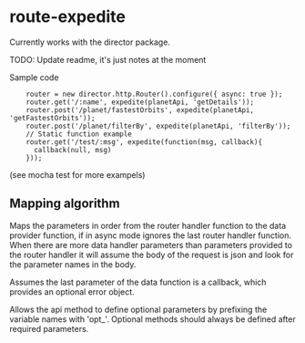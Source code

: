 # route-expedite

Currently works with the director package.

TODO: Update readme, it's just notes at the moment

Sample code

```
    router = new director.http.Router().configure({ async: true });
    router.get('/:name', expedite(planetApi, 'getDetails'));
    router.post('/planet/fastestOrbits', expedite(planetApi, 'getFastestOrbits'));
    router.post('/planet/filterBy', expedite(planetApi, 'filterBy'));
    // Static function example
    router.get('/test/:msg', expedite(function(msg, callback){
      callback(null, msg)
    }));
```

(see mocha test for more exampels)

## Mapping algorithm
Maps the parameters in order from the router handler function to the data provider function, if in async mode ignores the last router handler function.
When there are more data handler parameters than parameters provided to the router handler it will assume the body of the request is json and look for the parameter names in the body.

Assumes the last parameter of the data function is a callback, which provides an optional error object.

Allows the api method to define optional parameters by prefixing the variable names with 'opt_'. Optional methods should always be defined after required parameters.